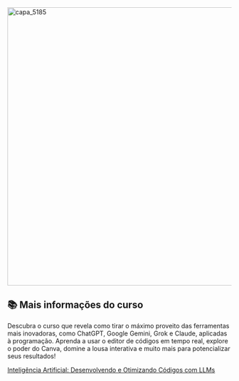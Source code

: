 
<img width="1250" height="625" alt="capa_5185" src="https://github.com/user-attachments/assets/68ab31ff-e370-45c8-b10b-880b79412e25" />


## 📚 Mais informações do curso

Descubra o curso que revela como tirar o máximo proveito das ferramentas mais inovadoras, como ChatGPT, Google Gemini, Grok e Claude, aplicadas à programação. Aprenda a usar o editor de códigos em tempo real, explore o poder do Canva, domine a lousa interativa e muito mais para potencializar seus resultados!

[Inteligência Artificial: Desenvolvendo e Otimizando Códigos com LLMs](https://cursos.alura.com.br/course/modelo-de-ia/)
